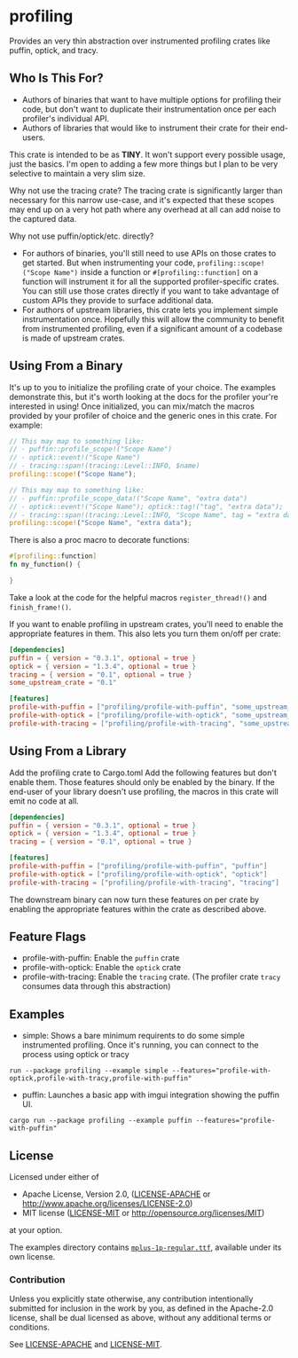 # profiling

Provides an very thin abstraction over instrumented profiling crates like puffin, optick, and tracy.

## Who Is This For?
 * Authors of binaries that want to have multiple options for profiling their code, but don't want to duplicate their
   instrumentation once per each profiler's individual API.
 * Authors of libraries that would like to instrument their crate for their end-users.
 
This crate is intended to be as **TINY**. It won't support every possible usage, just the basics. I'm open to adding
a few more things but I plan to be very selective to maintain a very slim size.

Why not use the tracing crate? The tracing crate is significantly larger than necessary for this narrow use-case,
and it's expected that these scopes may end up on a very hot path where any overhead at all can add noise to the
captured data.

Why not use puffin/optick/etc. directly?
 * For authors of binaries, you'll still need to use APIs on those crates to get started. But when instrumenting your
   code, `profiling::scope!("Scope Name")` inside a function or `#[profiling::function]` on a function will instrument 
   it for all the supported profiler-specific crates. You can still use those crates directly if you want to take 
   advantage of custom APIs they provide to surface additional data.
 * For authors of upstream libraries, this crate lets you implement simple instrumentation once. Hopefully this will
   allow the community to benefit from instrumented profiling, even if a significant amount of a codebase is made
   of upstream crates.

## Using From a Binary

It's up to you to initialize the profiling crate of your choice. The examples demonstrate this, but it's worth looking
at the docs for the profiler your're interested in using! Once initialized, you can mix/match the macros provided
by your profiler of choice and the generic ones in this crate. For example:

```rust
// This may map to something like:
// - puffin::profile_scope!("Scope Name")
// - optick::event!("Scope Name")
// - tracing::span!(tracing::Level::INFO, $name)
profiling::scope!("Scope Name");

// This may map to something like:
// - puffin::profile_scope_data!("Scope Name", "extra data")
// - optick::event!("Scope Name"); optick::tag!("tag", "extra data");
// - tracing::span!(tracing::Level::INFO, "Scope Name", tag = "extra data")
profiling::scope!("Scope Name", "extra data");
```

There is also a proc macro to decorate functions:

```rust
#[profiling::function]
fn my_function() {

}
```

Take a look at the code for the helpful macros `register_thread!()` and `finish_frame!()`. 

If you want to enable profiling in upstream crates, you'll need to enable the appropriate features in them. This also
lets you turn them on/off per crate:

```toml
[dependencies]
puffin = { version = "0.3.1", optional = true }
optick = { version = "1.3.4", optional = true }
tracing = { version = "0.1", optional = true }
some_upstream_crate = "0.1"

[features]
profile-with-puffin = ["profiling/profile-with-puffin", "some_upstream_crate/profile-with-puffin", "puffin"]
profile-with-optick = ["profiling/profile-with-optick", "some_upstream_crate/profile-with-puffin", "optick"]
profile-with-tracing = ["profiling/profile-with-tracing", "some_upstream_crate/profile-with-puffin", "tracing"]
```

## Using From a Library

Add the profiling crate to Cargo.toml Add the following features but don't enable them. Those features should only be
enabled by the binary. If the end-user of your library doesn't use profiling, the macros in this crate will emit no code
at all.

```toml
[dependencies]
puffin = { version = "0.3.1", optional = true }
optick = { version = "1.3.4", optional = true }
tracing = { version = "0.1", optional = true }

[features]
profile-with-puffin = ["profiling/profile-with-puffin", "puffin"]
profile-with-optick = ["profiling/profile-with-optick", "optick"]
profile-with-tracing = ["profiling/profile-with-tracing", "tracing"]
```

The downstream binary can now turn these features on per crate by enabling the appropriate features within the crate as
described above.

## Feature Flags

 * profile-with-puffin: Enable the `puffin` crate
 * profile-with-optick: Enable the `optick` crate
 * profile-with-tracing: Enable the `tracing` crate. (The profiler crate `tracy` consumes data through this abstraction)

## Examples

 * simple: Shows a bare minimum requirents to do some simple instrumented profiling. Once it's running, you
   can connect to the process using optick or tracy

```
run --package profiling --example simple --features="profile-with-optick,profile-with-tracy,profile-with-puffin" 
```

 * puffin: Launches a basic app with imgui integration showing the puffin UI.
 
```
cargo run --package profiling --example puffin --features="profile-with-puffin"
```

## License

Licensed under either of

* Apache License, Version 2.0, ([LICENSE-APACHE](LICENSE-APACHE) or http://www.apache.org/licenses/LICENSE-2.0)
* MIT license ([LICENSE-MIT](LICENSE-MIT) or http://opensource.org/licenses/MIT)

at your option.

The examples directory contains [`mplus-1p-regular.ttf`](http://mplus-fonts.osdn.jp), available under its own license.

### Contribution

Unless you explicitly state otherwise, any contribution intentionally
submitted for inclusion in the work by you, as defined in the Apache-2.0
license, shall be dual licensed as above, without any additional terms or
conditions.

See [LICENSE-APACHE](LICENSE-APACHE) and [LICENSE-MIT](LICENSE-MIT).
